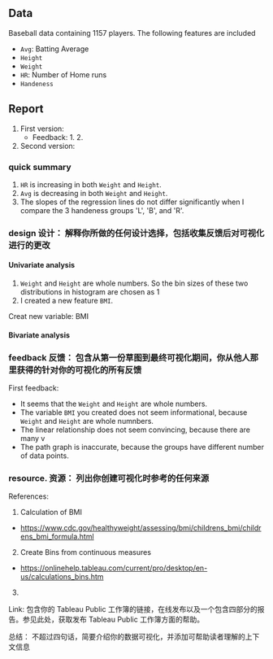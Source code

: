 ## Data 

Baseball data containing 1157 players. The following features are included
- `Avg`: Batting Average
- `Height`
- `Weight`
- `HR`: Number of Home runs
- `Handeness`


## Report
1. First version:
    - Feedback:
        1. 
        2. 
2. Second version: 



### quick summary
1. `HR` is increasing in both `Weight` and `Height`. 
2. `Avg` is decreasing in both `Weight` and `Height`.
3. The slopes of the regression lines do not differ significantly when I compare the 3 handeness groups 'L', 'B', and 'R'.

### design 设计： 解释你所做的任何设计选择，包括收集反馈后对可视化进行的更改

#### Univariate analysis

1. `Weight` and `Height` are whole numbers. So the bin sizes of these two distributions in histogram are chosen as 1 
2. I created a new feature `BMI`.

Creat new variable: BMI

#### Bivariate analysis


#### 


### feedback 反馈： 包含从第一份草图到最终可视化期间，你从他人那里获得的针对你的可视化的所有反馈

First feedback:
- It seems that the `Weight` and `Height` are whole numbers. 
- The variable `BMI` you created does not seem informational, because `Weight` and `Height` are whole numnbers.
- The linear relationship does not seem convincing, because there are many v
- The path graph is inaccurate, because the groups have different number of data points.

### resource. 资源： 列出你创建可视化时参考的任何来源

References:
1. Calculation of BMI
  - https://www.cdc.gov/healthyweight/assessing/bmi/childrens_bmi/childrens_bmi_formula.html
2. Create Bins from continuous measures
  - https://onlinehelp.tableau.com/current/pro/desktop/en-us/calculations_bins.htm
3. 



Link: 包含你的 Tableau Public 工作簿的链接，在线发布以及一个包含四部分的报告。参见此处，获取发布 Tableau Public 工作簿方面的帮助。

总结： 不超过四句话，简要介绍你的数据可视化，并添加可帮助读者理解的上下文信息
